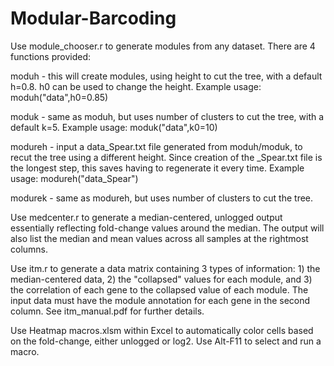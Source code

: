 # Modular-Barcoding

Use module_chooser.r to generate modules from any dataset. There are 4 functions provided:

  moduh - this will create modules, using height to cut the tree, with a default h=0.8. h0 can be used to change the height. Example usage: moduh("data",h0=0.85)
  
  moduk - same as moduh, but uses number of clusters to cut the tree, with a default k=5. Example usage: moduk("data",k0=10)
  
  modureh - input a data_Spear.txt file generated from moduh/moduk, to recut the tree using a different height. Since creation of the _Spear.txt file is the longest step, this saves having to regenerate it every time. Example usage: modureh("data_Spear")
  
  modurek - same as modureh, but uses number of clusters to cut the tree.

Use medcenter.r to generate a median-centered, unlogged output essentially reflecting fold-change values around the median. The output will also list the median and mean values across all samples at the rightmost columns.

Use itm.r to generate a data matrix containing 3 types of information: 1) the median-centered data, 2) the "collapsed" values for each module, and 3) the correlation of each gene to the collapsed value of each module. The input data must have the module annotation for each gene in the second column. See itm_manual.pdf for further details.

Use Heatmap macros.xlsm within Excel to automatically color cells based on the fold-change, either unlogged or log2. Use Alt-F11 to select and run a macro.

